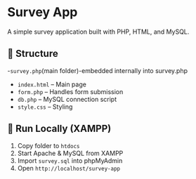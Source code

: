 
# Survey App

A simple survey application built with PHP, HTML, and MySQL.

## 📁 Structure
-`survey.php`(main folder)-embedded internally into survey.php
- `index.html` – Main page
- `form.php` – Handles form submission
- `db.php` – MySQL connection script
- `style.css` – Styling

## 🚀 Run Locally (XAMPP)
1. Copy folder to `htdocs`
2. Start Apache & MySQL from XAMPP
3. Import `survey.sql` into phpMyAdmin
4. Open `http://localhost/survey-app`


